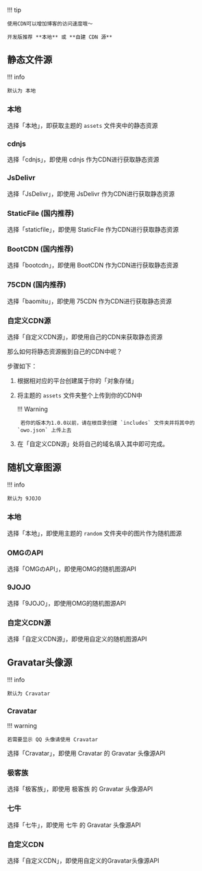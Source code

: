 !!! tip

    使用CDN可以增加博客的访问速度哦～

    开发版推荐 **本地** 或 **自建 CDN 源**

## 静态文件源

!!! info

    默认为 本地

### 本地

选择「本地」，即获取主题的 `assets` 文件夹中的静态资源

### cdnjs

选择「cdnjs」，即使用 cdnjs 作为CDN进行获取静态资源

### JsDelivr

选择「JsDelivr」，即使用 JsDelivr 作为CDN进行获取静态资源

### StaticFile (国内推荐)

选择「staticfile」，即使用 StaticFile 作为CDN进行获取静态资源

### BootCDN (国内推荐)

选择「bootcdn」，即使用 BootCDN 作为CDN进行获取静态资源

### 75CDN (国内推荐)

选择「baomitu」，即使用 75CDN 作为CDN进行获取静态资源

### 自定义CDN源

选择「自定义CDN源」，即使用自己的CDN来获取静态资源

那么如何将静态资源搬到自己的CDN中呢？

步骤如下：

1. 根据相对应的平台创建属于你的「对象存储」

2. 将主题的 `assets` 文件夹整个上传到你的CDN中

    !!! Warning

        若你的版本为1.0.0以前，请在根目录创建 `includes` 文件夹并将其中的 `owo.json` 上传上去

3. 在「自定义CDN源」处将自己的域名填入其中即可完成。

## 随机文章图源

!!! info

    默认为 9JOJO

### 本地

选择「本地」，即使用主题的 `random` 文件夹中的图片作为随机图源

### OMGのAPI

选择「OMGのAPI」，即使用OMG的随机图源API

### 9JOJO

选择「9JOJO」，即使用OMG的随机图源API

### 自定义CDN源

选择「自定义CDN源」，即使用自定义的随机图源API

## Gravatar头像源

!!! info

    默认为 Cravatar

### Cravatar

!!! warning

    若需要显示 QQ 头像请使用 Cravatar

选择「Cravatar」，即使用 Cravatar 的 Gravatar 头像源API

### 极客族

选择「极客族」，即使用 极客族 的 Gravatar 头像源API

### 七牛

选择「七牛」，即使用 七牛 的 Gravatar 头像源API

### 自定义CDN

选择「自定义CDN」，即使用自定义的Gravatar头像源API